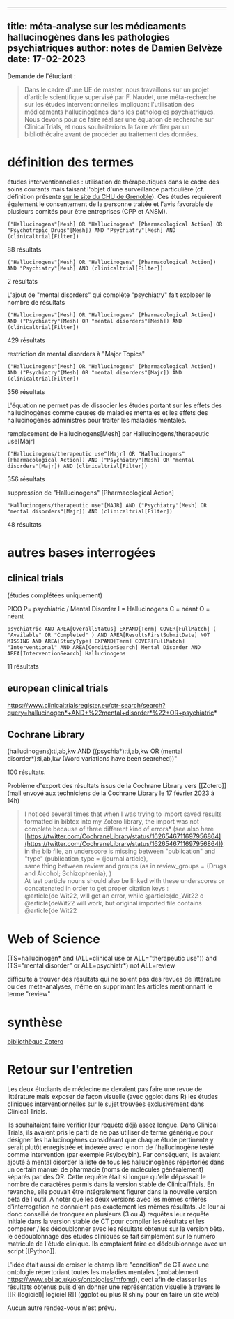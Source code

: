
---
title: méta-analyse sur les médicaments hallucinogènes dans les pathologies psychiatriques
author: notes de Damien Belvèze
date: 17-02-2023
---

Demande de l'étudiant : 

> Dans le cadre d'une UE de master, nous travaillons sur un projet d'article scientifique supervisé par F. Naudet, une méta-recherche sur les études interventionnelles impliquant l'utilisation des médicaments hallucinogènes dans les pathologies psychiatriques. Nous devons pour ce faire réaliser une équation de recherche sur ClinicalTrials, et nous souhaiterions la faire vérifier par un bibliothécaire avant de procéder au traitement des données.

# définition des termes

études interventionnelles : utilisation de thérapeutiques dans le cadre des soins courants mais faisant l'objet d'une surveillance particulière (cf. définition présente [sur le site du CHU de Grenoble](https://www.chu-grenoble.fr/content/les-differents-types-de-recherche-clinique)). Ces études requièrent également le consentement de la personne traitée et l'avis favorable de plusieurs comités pour être entreprises (CPP et ANSM).

````mesh
("Hallucinogens"[Mesh] OR "Hallucinogens" [Pharmacological Action] OR "Psychotropic Drugs"[Mesh]) AND "Psychiatry"[Mesh] AND (clinicaltrial[Filter])
````
88 résultats

````mesh
("Hallucinogens"[Mesh] OR "Hallucinogens" [Pharmacological Action]) AND "Psychiatry"[Mesh] AND (clinicaltrial[Filter])
````

2 résultats

L'ajout de "mental disorders" qui complète "psychiatry" fait exploser le nombre de résultats

````mesh
("Hallucinogens"[Mesh] OR "Hallucinogens" [Pharmacological Action]) AND ("Psychiatry"[Mesh] OR "mental disorders"[Mesh]) AND (clinicaltrial[Filter])
````
429 résultats

restriction de mental disorders à "Major Topics"

````mesh
("Hallucinogens"[Mesh] OR "Hallucinogens" [Pharmacological Action]) AND ("Psychiatry"[Mesh] OR "mental disorders"[Majr]) AND (clinicaltrial[Filter])
`````
356 résultats

L'équation ne permet pas de dissocier les études portant sur les effets des hallucinogènes comme causes de maladies mentales et les effets des hallucinogènes administrés pour traiter les maladies mentales. 

remplacement de Hallucinogens\[Mesh\] par Hallucinogens/therapeutic use\[Majr\]  

````mesh
("Hallucinogens/therapeutic use"[Majr] OR "Hallucinogens" [Pharmacological Action]) AND ("Psychiatry"[Mesh] OR "mental disorders"[Majr]) AND (clinicaltrial[Filter])
`````
356 résultats

suppression de "Hallucinogens" \[Pharmacological Action\]

````mesh
"Hallucinogens/therapeutic use"[MAJR] AND ("Psychiatry"[Mesh] OR "mental disorders"[Majr]) AND (clinicaltrial[Filter])
`````

48 résultats

# autres bases interrogées

## clinical trials

(études complétées uniquement)

PICO
P= psychiatric / Mental Disorder
I = Hallucinogens
C = néant
O = néant

````clinicaltrials
psychiatric AND AREA[OverallStatus] EXPAND[Term] COVER[FullMatch] ( "Available" OR "Completed" ) AND AREA[ResultsFirstSubmitDate] NOT MISSING AND AREA[StudyType] EXPAND[Term] COVER[FullMatch] "Interventional" AND AREA[ConditionSearch] Mental Disorder AND AREA[InterventionSearch] Hallucinogens
`````
11 résultats

## european clinical trials

https://www.clinicaltrialsregister.eu/ctr-search/search?query=hallucinogen*+AND+%22mental+disorder*%22+OR+psychiatric*

## Cochrane Library 

(hallucinogens):ti,ab,kw AND ((psychia\*):ti,ab,kw OR (mental disorder\*):ti,ab,kw (Word variations have been searched))"

100 résultats. 

Problème d'export des résultats issus de la Cochrane Library vers [[Zotero]] (mail envoyé aux techniciens de la Cochrane Library le 17 février 2023 à 14h)

> I noticed several times that when I was trying to import saved results formatted in bibtex into my Zotero library, the import was not complete because of three different kind of errors* (see also here [https://twitter.com/CochraneLibrary/status/1626546711697956864](https://twitter.com/CochraneLibrary/status/1626546711697956864)):  
>in the bib file, an underscore is missing between "publication" and "type" (publication_type = {journal article},  
>same thing between review and groups (as in review_groups = {Drugs and Alcohol; Schizophrenia}, )  
>At last particle nouns should also be linked with these underscores or concatenated in order to get proper citation keys :  
>@article{de Wit22, will get an error, while @article{de_Wit22 o @article{deWit22 will work, but original imported file contains @article{de Wit22

# Web of Science


(TS=hallucinogen* and (ALL=clinical use or ALL="therapeutic use")) and (TS="mental disorder" or ALL=psychiatr*) not ALL=review

difficulté à trouver des résultats qui ne soient pas des revues de littérature ou des méta-analyses, même en supprimant les articles mentionnant le terme "review"

# synthèse

[bibliothèque Zotero](https://www.zotero.org/groups/4956512/hallucinogens_therapeutic_use_patients_suffering_from_mental_disorders/library)

# Retour sur l'entretien

Les deux étudiants de médecine ne devaient pas faire une revue de littérature mais exposer de façon visuelle (avec ggplot dans R) les études cliniques interventionnelles sur le sujet trouvées exclusivement dans Clinical Trials. 

Ils souhaitaient faire vérifier leur requête déjà assez longue. Dans Clinical Trials, ils avaient pris le parti de ne pas utiliser de terme générique pour désigner les hallucinogènes considérant que chaque étude pertinente y serait plutôt enregistrée et indexée avec le nom de l'hallucinogène testé comme intervention (par exemple Psylocybin). 
Par conséquent, ils avaient ajouté à mental disorder la liste de tous les hallucinogènes répertoriés dans un certain manuel de pharmacie (noms de molécules généralement) séparés par des OR. 
Cette requête était si longue qu'elle dépassait le nombre de caractères permis dans la version stable de ClinicalTrials. En revanche, elle pouvait être intégralement figurer dans la nouvelle version bêta de l'outil. 
A noter que les deux versions avec les mêmes critères d'interrogation ne donnaient pas exactement les mêmes résultats. Je leur ai donc conseillé de tronquer en plusieurs (3 ou 4) requêtes leur requête initiale dans la version stable de CT pour compiler les résultats et les comparer / les dédoublonner avec les résultats obtenus sur la version bêta. 
le dédoublonnage des études cliniques se fait simplement sur le numéro matricule de l'étude clinique. Ils comptaient faire ce dédoublonnage avec un script [[Python]].

L'idée était aussi de croiser le champ libre "condition" de CT avec une ontologie répertoriant toutes les maladies mentales (probablement https://www.ebi.ac.uk/ols/ontologies/mfomd), ceci afin de classer les résultats obtenus puis d'en donner une représentation visuelle à travers le [[R (logiciel)| logiciel R]] (ggplot ou plus R shiny pour en faire un site web)

Aucun autre rendez-vous n'est prévu. 